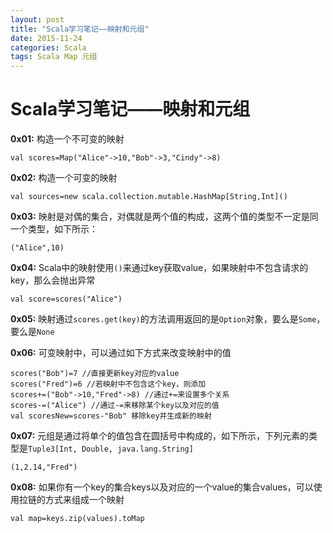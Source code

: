 ```yaml
---
layout: post
title: "Scala学习笔记——映射和元组"
date: 2015-11-24
categories: Scala
tags: Scala Map 元组
---
```


# Scala学习笔记——映射和元组

**0x01:** 构造一个不可变的映射
	
	val scores=Map("Alice"->10,"Bob"->3,"Cindy"->8)

**0x02:** 构造一个可变的映射
	
	val sources=new scala.collection.mutable.HashMap[String,Int]()

**0x03:** 映射是对偶的集合，对偶就是两个值的构成，这两个值的类型不一定是同一个类型，如下所示：

	("Alice",10)

**0x04:** Scala中的映射使用`()`来通过key获取value，如果映射中不包含请求的key，那么会抛出异常

	val score=scores("Alice")

**0x05:** 映射通过`scores.get(key)`的方法调用返回的是`Option`对象，要么是`Some`，要么是`None`

**0x06:** 可变映射中，可以通过如下方式来改变映射中的值

	scores("Bob")=7 //直接更新key对应的value
	scores("Fred")=6 //若映射中不包含这个key，则添加
	scores+=("Bob"->10,"Fred"->8) //通过+=来设置多个关系
	scores-=("Alice") //通过-=来移除某个key以及对应的值
	val scoresNew=scores-"Bob" 移除key并生成新的映射

**0x07:** 元组是通过将单个的值包含在圆括号中构成的，如下所示，下列元素的类型是`Tuple3[Int, Double, java.lang.String]`

	(1,2.14,"Fred")

**0x08:** 如果你有一个key的集合keys以及对应的一个value的集合values，可以使用拉链的方式来组成一个映射

	val map=keys.zip(values).toMap